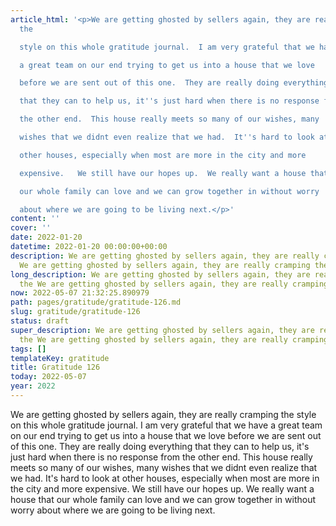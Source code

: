 ```yaml
---
article_html: '<p>We are getting ghosted by sellers again, they are really cramping
  the

  style on this whole gratitude journal.  I am very grateful that we have

  a great team on our end trying to get us into a house that we love

  before we are sent out of this one.  They are really doing everything

  that they can to help us, it''s just hard when there is no response from

  the other end.  This house really meets so many of our wishes, many

  wishes that we didnt even realize that we had.  It''s hard to look at

  other houses, especially when most are more in the city and more

  expensive.   We still have our hopes up.  We really want a house that

  our whole family can love and we can grow together in without worry

  about where we are going to be living next.</p>'
content: ''
cover: ''
date: 2022-01-20
datetime: 2022-01-20 00:00:00+00:00
description: We are getting ghosted by sellers again, they are really cramping the
  We are getting ghosted by sellers again, they are really cramping the
long_description: We are getting ghosted by sellers again, they are really cramping
  the We are getting ghosted by sellers again, they are really cramping the
now: 2022-05-07 21:32:25.890979
path: pages/gratitude/gratitude-126.md
slug: gratitude/gratitude-126
status: draft
super_description: We are getting ghosted by sellers again, they are really cramping
  the We are getting ghosted by sellers again, they are really cramping the
tags: []
templateKey: gratitude
title: Gratitude 126
today: 2022-05-07
year: 2022
---
```


We are getting ghosted by sellers again, they are really cramping the
style on this whole gratitude journal.  I am very grateful that we have
a great team on our end trying to get us into a house that we love
before we are sent out of this one.  They are really doing everything
that they can to help us, it's just hard when there is no response from
the other end.  This house really meets so many of our wishes, many
wishes that we didnt even realize that we had.  It's hard to look at
other houses, especially when most are more in the city and more
expensive.   We still have our hopes up.  We really want a house that
our whole family can love and we can grow together in without worry
about where we are going to be living next.